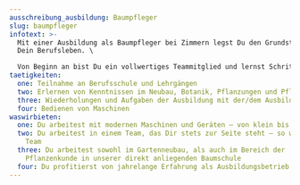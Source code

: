 ```yaml
---
ausschreibung_ausbildung: Baumpfleger
slug: baumpfleger
infotext: >-
  Mit einer Ausbildung als Baumpfleger bei Zimmern legst Du den Grundstein für
  Dein Berufsleben. \

  Von Beginn an bist Du ein vollwertiges Teammitglied und lernst Schritt für Schritt alles, was für Deinen zukünftigen Beruf relevant ist.
taetigkeiten:
  one: Teilnahme an Berufsschule und Lehrgängen
  two: Erlernen von Kenntnissen im Neubau, Botanik, Pflanzungen und Pflege
  three: Wiederholungen und Aufgaben der Ausbildung mit der/dem Ausbilder*in zusammen
  four: Bedienen von Maschinen
waswirbieten:
  one: Du arbeitest mit modernen Maschinen und Geräten – von klein bis groß
  two: Du arbeitest in einem Team, das Dir stets zur Seite steht – so wie Du dem
    Team
  three: Du arbeitest sowohl im Gartenneubau, als auch im Bereich der
    Pflanzenkunde in unserer direkt anliegenden Baumschule
  four: Du profitierst von jahrelange Erfahrung als Ausbildungsbetrieb
---
```

